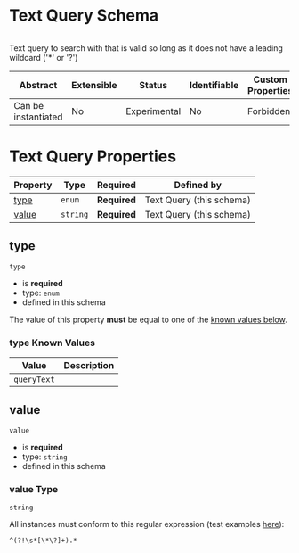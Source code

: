 
# Text Query Schema

```
```

Text query to search with that is valid so long as it does not have a leading wildcard ('*' or '?')

| Abstract | Extensible | Status | Identifiable | Custom Properties | Additional Properties | Defined In |
|----------|------------|--------|--------------|-------------------|-----------------------|------------|
| Can be instantiated | No | Experimental | No | Forbidden | Forbidden | [textQuery.json](textQuery.json) |

# Text Query Properties

| Property | Type | Required | Defined by |
|----------|------|----------|------------|
| [type](#type) | `enum` | **Required** | Text Query (this schema) |
| [value](#value) | `string` | **Required** | Text Query (this schema) |

## type


`type`

* is **required**
* type: `enum`
* defined in this schema

The value of this property **must** be equal to one of the [known values below](#type-known-values).

### type Known Values
| Value | Description |
|-------|-------------|
| `queryText` |  |




## value


`value`

* is **required**
* type: `string`
* defined in this schema

### value Type


`string`



All instances must conform to this regular expression 
(test examples [here](https://regexr.com/?expression=%5E(%3F!%5Cs*%5B%5C*%5C%3F%5D%2B).*)):
```regex
^(?!\s*[\*\?]+).*
```





